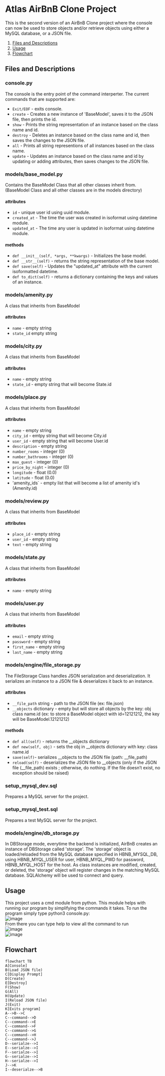 # Atlas AirBnB Clone Project
This is the second version of an AirBnB Clone project where the console can now be used to store objects and/or retrieve objects using either a MySQL database, or a JSON file.

1. [Files and Descriptions](#Files-and-Descriptions)
2. [Usage](#Usage)
3. [Flowchart](#Flowchart)

## Files and Descriptions
### console.py
The console is the entry point of the command interperter. The current commands that are supported are:
* `Exit/EOF` - exits console.
* `create` - Creates a new instance of 'BaseModel', saves it to the JSON file, then prints the id.
* `show` - Prints the string representation of an instance based on the class name and id.
* `destroy` - Deletes an instance based on the class name and id, then saves the changes to the JSON file.
* `all` - Prints all string representions of all instances based on the class name.
* `update` - Updates an instance based on the class name and id by updating or adding attributes, then saves changes to the JSON file.

### models/base_model.py
Contains the BaseModel Class that all other classes inherit from. (BaseModel Class and all other classes are in the models directory)
#### attributes
* `id` - unique user id using uuid module.
* `created_at` - The time the user was created in isoformat using datetime module.
* `updated_at` - The time any user is updated in isoformat using datetime module.
#### methods
* `def __init__(self, *args, **kwargs)` - Initializes the base model.
* `def __str__(self)` - returns the string representation of the base model.
* `def save(self)` - Updates the "updated_at" attribute with the current isoformatted datetime.
* `def to_dict(self)` - returns a dictionary containing the keys and values of an instance.

### models/amenity.py
A class that inherits from BaseModel
#### attributes
* `name` - empty string
* `state_id` empty string

### models/city.py
A class that inherits from BaseModel
#### attributes
* `name` - empty string
* `state_id` - empty string that will become State.id

### models/place.py
A class that inherits from BaseModel
#### attributes
* `name` - empty string
* `city_id` - emtpy string that will become City.id
*  `user_id` - empty string that will become User.id
* `description` - empty string
* `number_rooms` - integer (0)
* `number_bathrooms` - integer (0)
* `max_guest` - integer (0)
* `price_by_night` - integer (0)
* `longitude` - float (0.0)
* `latitude` - float (0.0)
* 'amenity_ids` - empty list that will become a list of amenity id's (Amenity.id)

### models/review.py
A class that inherits from BaseModel
#### attributes
* `place_id` - empty string
* `user_id` - empty string
* `text` - empty string

### models/state.py 
A class that inherits from BaseModel
#### attributes
* `name` - empty string

### models/user.py
A class that inherits from BaseModel
#### attributes
* `email` - empty string
* `password` - empty string
* `first_name` - empty string
* `last_name` - empty string

### models/engine/file_storage.py
The FileStorage Class handles JSON serialization and deserialization.
It serializes an instance to a JSON file & deserializes it back to an instance.
#### attributes
* `__file_path` string - path to the JSON file (ex: file.json)
* `__objects` dictionary - empty but will store all objects by the key: obj class name.id
        (ex: to store a BaseModel object with id=12121212,
        the key will be BaseModel.12121212)
#### methods
* `def all(self)` - returns the __objects dictionary
* `def new(self, obj)` - sets the obj in __objects dictionary with key: class name.id
* `save(self)`- serializes __objects to the JSON file (path: __file_path)
* `reload(self)` - deserializes the JSON file to __objects
        (only if the JSON file (__file_path) exists ; otherwise, do nothing.
        If the file doesn’t exist, no exception should be raised)

### setup_mysql_dev.sql
Prepares a MySQL server for the project. 

### setup_mysql_test.sql
Prepares a test MySQL server for the project.

### models/engine/db_storage.py
In DBStorage mode, everytime the backend is initialized, AirBnB creates an instance of DBStorage called 'storage'. The 'storage' object is loaded/reloaded from the MySQL database specified in HBNB_MYSQL_DB, using HBNB_MYQL_USER for user, HBNB_MYQL_PWD for password, HBNB_MYQL_HOST for the host. As class instances are modified, created, or deleted, the 'storage' object will register changes in the matching MySQL database. SQLAlchemy will be used to connect and query.

## Usage
This project uses a cmd module from python. This module helps with running our program by simplifying the commands it takes. To run the program simply type python3 console.py:<br>
![image](https://github.com/user-attachments/assets/47ede6ac-24cc-4419-ad78-34b34ddb3d4e)<br>
From there you can type help to view all the command to run<br>![image](https://github.com/user-attachments/assets/eb81a80e-b8ec-456a-bd11-bf9e64ab9119)
<br>![image](https://github.com/user-attachments/assets/b3fdc70e-f139-4644-975e-4a86278dc0db)<br>



## Flowchart
```mermaid
flowchart TB
A[Console]
B(Load JSON file)
C[Display Prompt]
D(Create)
E[Destroy]
F(Show)
G(All)
H(Update)
I(Reload JSON file)
J(Exit)
K[Exits program]
A-->B-->C
C--command-->D
C--command-->E
C--command-->F
C--command-->G
C--command-->H
C--command-->J
D--serialze-->I
E--serialze-->I
F--serialze-->I
G--serialze-->I
H--serialze-->I
J-->K
I--deserialze-->B
```
<br>
